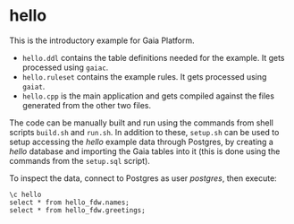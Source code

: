 # hello
This is the introductory example for Gaia Platform.

* `hello.ddl` contains the table definitions needed for the example. It gets processed using `gaiac`.
* `hello.ruleset` contains the example rules. It gets processed using `gaiat`.
* `hello.cpp` is the main application and gets compiled against the files generated from the other two files.

The code can be manually built and run using the commands from shell scripts `build.sh` and `run.sh`. In addition to these, `setup.sh` can be used to setup accessing the *hello* example data through Postgres, by creating a *hello* database and importing the Gaia tables into it (this is done using the commands from the `setup.sql` script).

To inspect the data, connect to Postgres as user *postgres*, then execute:

```
\c hello
select * from hello_fdw.names;
select * from hello_fdw.greetings;
```
